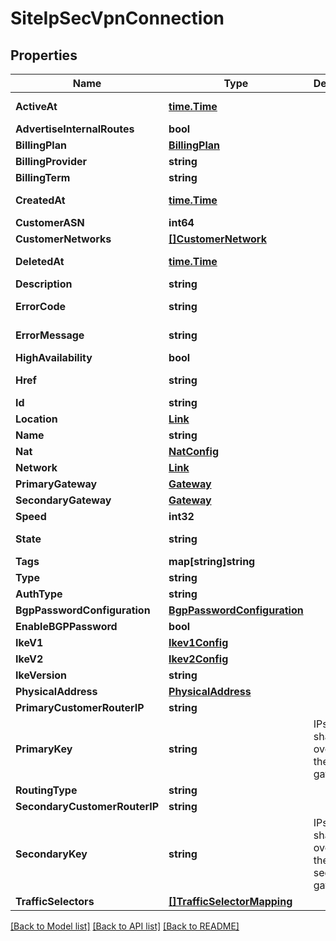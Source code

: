 # SiteIpSecVpnConnection

## Properties

Name | Type | Description | Notes
------------ | ------------- | ------------- | -------------
**ActiveAt** | [**time.Time**](time.Time.md) |  | [optional] [readonly] 
**AdvertiseInternalRoutes** | **bool** |  | [optional] 
**BillingPlan** | [**BillingPlan**](BillingPlan.md) |  | [optional] 
**BillingProvider** | **string** |  | [optional] 
**BillingTerm** | **string** |  | 
**CreatedAt** | [**time.Time**](time.Time.md) |  | [optional] [readonly] 
**CustomerASN** | **int64** |  | [optional] 
**CustomerNetworks** | [**[]CustomerNetwork**](CustomerNetwork.md) |  | [optional] 
**DeletedAt** | [**time.Time**](time.Time.md) |  | [optional] [readonly] 
**Description** | **string** |  | [optional] 
**ErrorCode** | **string** |  | [optional] [readonly] 
**ErrorMessage** | **string** |  | [optional] [readonly] 
**HighAvailability** | **bool** |  | 
**Href** | **string** |  | [optional] [readonly] 
**Id** | **string** |  | [optional] 
**Location** | [**Link**](Link.md) |  | 
**Name** | **string** |  | 
**Nat** | [**NatConfig**](NATConfig.md) |  | [optional] 
**Network** | [**Link**](Link.md) |  | [optional] 
**PrimaryGateway** | [**Gateway**](Gateway.md) |  | [optional] 
**SecondaryGateway** | [**Gateway**](Gateway.md) |  | [optional] 
**Speed** | **int32** |  | 
**State** | **string** |  | [optional] [readonly] 
**Tags** | **map[string]string** |  | [optional] 
**Type** | **string** |  | 
**AuthType** | **string** |  | 
**BgpPasswordConfiguration** | [**BgpPasswordConfiguration**](BGPPasswordConfiguration.md) |  | [optional] 
**EnableBGPPassword** | **bool** |  | [optional] 
**IkeV1** | [**Ikev1Config**](IKEV1Config.md) |  | [optional] 
**IkeV2** | [**Ikev2Config**](IKEV2Config.md) |  | [optional] 
**IkeVersion** | **string** |  | 
**PhysicalAddress** | [**PhysicalAddress**](PhysicalAddress.md) |  | [optional] 
**PrimaryCustomerRouterIP** | **string** |  | 
**PrimaryKey** | **string** | IPsec pre-shared key override for the primary gateway | [optional] 
**RoutingType** | **string** |  | 
**SecondaryCustomerRouterIP** | **string** |  | [optional] 
**SecondaryKey** | **string** | IPsec pre-shared key override for the secondary gateway | [optional] 
**TrafficSelectors** | [**[]TrafficSelectorMapping**](TrafficSelectorMapping.md) |  | [optional] 

[[Back to Model list]](../README.md#documentation-for-models) [[Back to API list]](../README.md#documentation-for-api-endpoints) [[Back to README]](../README.md)



